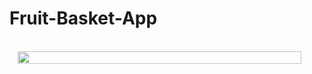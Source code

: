 # Fruit-Basket-App
 
<br/>
<div style="display: flex; justify-content:center;">
<img src="https://i.hizliresim.com/p831y6x.gif" style="width:95%"/>

</div>
<br/>
